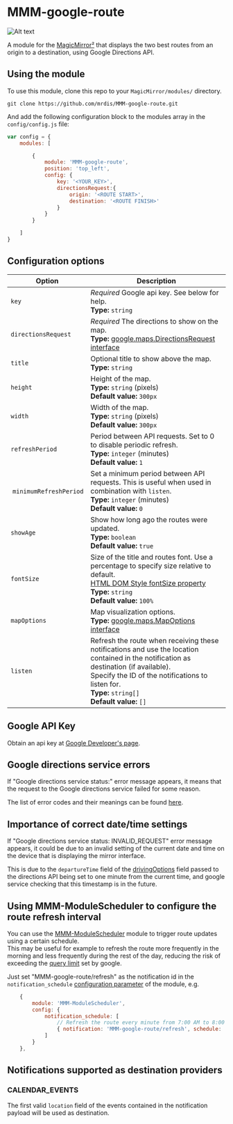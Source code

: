 # MMM-google-route

![Alt text](/screenshot.png "A preview of the MMM-google-route module.")

A module for the [MagicMirror²](https://github.com/MichMich/MagicMirror/) that displays the two best
routes from an origin to a destination, using Google Directions API.

## Using the module

To use this module, clone this repo to your `MagicMirror/modules/` directory.

`git clone https://github.com/mrdis/MMM-google-route.git`

And add the following configuration block to the modules array in the `config/config.js` file:
```js
var config = {
    modules: [

        {
            module: 'MMM-google-route',
            position: 'top_left',
            config: {
                key: '<YOUR_KEY>',
                directionsRequest:{
                    origin: '<ROUTE START>',
                    destination: '<ROUTE FINISH>'
                }
            }
        }

    ]
}
```

## Configuration options

| Option               | Description
|--------------------- |-----------
| `key`                | *Required* Google api key. See below for help. <br>**Type:** `string`
| `directionsRequest`  | *Required* The directions to show on the map. <br>**Type:** [google.maps.DirectionsRequest interface](https://developers.google.com/maps/documentation/javascript/reference/3/directions#DirectionsRequest)
| `title`              | Optional title to show above the map. <br>**Type:** `string`
| `height`             | Height of the map. <br>**Type:** `string` (pixels) <br> **Default value:** `300px`
| `width`              | Width of the map. <br>**Type:** `string` (pixels) <br> **Default value:** `300px`
| `refreshPeriod`      | Period between API requests. Set to 0 to disable periodic refresh. <br>**Type:** `integer` (minutes) <br> **Default value:** `1`
| `minimumRefreshPeriod` | Set a minimum period between API requests. This is useful when used in combination with `listen`.  <br>**Type:** `integer` (minutes) <br> **Default value:** `0`
| `showAge`            | Show how long ago the routes were updated. <br>**Type:** `boolean` <br> **Default value:** `true`
| `fontSize`           | Size of the title and routes font. Use a percentage to specify size relative to default. <br>[HTML DOM Style fontSize property](https://www.w3schools.com/jsref/prop_style_fontsize.asp) <br>**Type:** `string` <br> **Default value:** `100%`
| `mapOptions`         | Map visualization options. <br>**Type:** [google.maps.MapOptions interface](https://developers.google.com/maps/documentation/javascript/reference/3/map#MapOptions)
| `listen`             | Refresh the route when receiving these notifications and use the location contained in the notification as destination (if available). <br>Specify the ID of the notifications to listen for. <br>**Type:**  `string[]` <br> **Default value:** `[]`


## Google API Key

Obtain an api key at [Google Developer's page](https://developers.google.com/maps/documentation/javascript/).

## Google directions service errors

If "Google directions service status:" error message appears, it means that the request to the Google directions service failed for some reason.

The list of error codes and their meanings can be found [here](https://developers.google.com/maps/documentation/javascript/directions#DirectionsStatus).

## Importance of correct date/time settings

If "Google directions service status: INVALID_REQUEST" error message appears, it could be due to an invalid setting of the current date and time on the device that is displaying the mirror interface.

This is due to the `departureTime` field of the [drivingOptions](https://developers.google.com/maps/documentation/javascript/directions#DrivingOptions) field passed to the directions API being set to one minute from the current time, and google service checking that this timestamp is in the future.

## Using MMM-ModuleScheduler to configure the route refresh interval
You can use the [MMM-ModuleScheduler](https://github.com/ianperrin/MMM-ModuleScheduler) module to trigger route updates using a certain schedule.<br>
This may be useful for example to refresh the route more frequently in the morning and less frequently during the rest of the day, reducing the risk of exceeding the [query limit](https://developers.google.com/maps/documentation/directions/usage-and-billing#standard-usage-limits-and-billing) set by google.

Just set "MMM-google-route/refresh" as the notification id in the `notification_schedule` [configuration parameter](https://github.com/ianperrin/MMM-ModuleScheduler#scheduling-notifications) of the module, e.g.
```js
    {
        module: 'MMM-ModuleScheduler',
        config: {
            notification_schedule: [
                // Refresh the route every minute from 7:00 AM to 8:00 AM, monday to friday
                { notification: 'MMM-google-route/refresh', schedule: '* 7 * * 1-5' }
            ]
        }
    },
```


## Notifications supported as destination providers
### CALENDAR_EVENTS
The first valid `location` field of the events contained in the notification payload will be used as destination.
